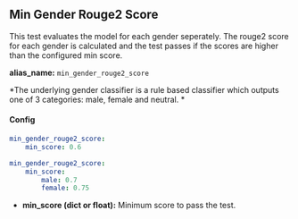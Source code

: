 
<div class="h3-box" markdown="1">

## Min Gender Rouge2 Score

This test evaluates the model for each gender seperately. The rouge2 score for each gender is calculated and the test passes if the scores are higher than the configured min score.

**alias_name:** `min_gender_rouge2_score`

<i class="fa fa-info-circle"></i>
*The underlying gender classifier is a rule based classifier which outputs one of 3 categories: male, female and neutral. *

</div><div class="h3-box" markdown="1">

#### Config
```yaml
min_gender_rouge2_score:
    min_score: 0.6
```
```yaml
min_gender_rouge2_score:
    min_score:
        male: 0.7
        female: 0.75
```
- **min_score (dict or float):** Minimum score to pass the test.
<!-- #### Examples -->


</div>